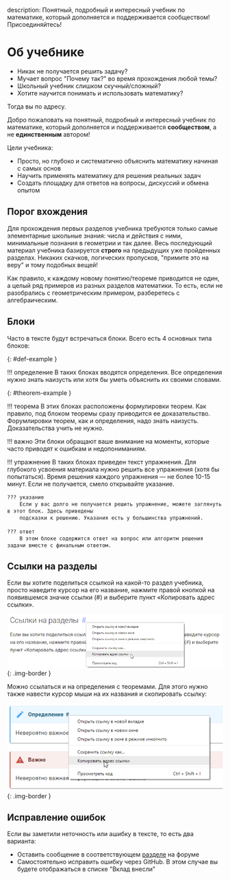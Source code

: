 description: Понятный, подробный и интересный учебник по математике, который дополняется и поддерживается сообществом! Присоединяйтесь!

# Об учебнике

* Никак не получается решить задачу?
* Мучает вопрос "Почему так?" во время прохождения любой темы?
* Школьный учебник слишком скучный/сложный?
* Хотите научится понимать и использовать математику?

Тогда вы по адресу.

Добро пожаловать на понятный, подробный и интересный учебник по математике, который дополняется и поддерживается **сообществом**, а не
**единственным** автором!

Цели учебника:

* Просто, но глубоко и систематично объяснить математику начиная с самых основ
* Научить применять математику для решения реальных задач
* Создать площадку для ответов на вопросы, дискуссий и обмена опытом

## Порог вхождения

Для прохождения первых разделов учебника требуются только самые элементарные школьные знания: числа
и действия с ними, минимальные познания в геометрии и так далее. Весь последующий материал учебника базируется
**строго** на предыдущих уже пройденных разделах. Никаких скачков, логических пропусков, "примите это на веру" и тому подобных вещей!

Как правило, к каждому новому понятию/теореме приводится не один, а целый ряд примеров из разных разделов математики.
То есть, если не разобрались с геометрическим примером, разберетесь с алгебраическим.

## Блоки

Часто в тексте будут встречаться блоки. Всего есть 4 основных типа блоков:

[](){: #def-example }

!!! определение
    В таких блоках вводятся определения. Все определения нужно знать наизусть или хотя бы уметь объяснить их своими словами.
    
[](){: #theorem-example }
    
!!! теорема
    В этих блоках расположены формулировки теорем. Как правило, под блоком теоремы сразу приводится ее доказательство.
    Форумлировки теорем, как и определения, надо знать наизусть.
    Доказательства учить не нужно.
    
!!! важно
    Эти блоки обращают ваше внимание на моменты, которые часто приводят к ошибкам и недопониманиям.
    
!!! упражнение
    В таких блоках приведен текст упражнения. Для глубокого усвоения материала нужно решить
    все упражнения (хотя бы попытаться). Время решения каждого упражнения — не более 10-15 минут. Если не получается, смело открывайте указание.
    
    ??? указание
        Если у вас долго не получается решить упражнение, можете заглянуть в этот блок. Здесь приведены
        подсказки к решению. Указания есть у большинства упражнений.
    
    ??? ответ
        В этом блоке содержится ответ на вопрос или алгоритм решения задачи вместе с финальным ответом.
        
## Ссылки на разделы



Если вы хотите поделиться ссылкой на какой-то раздел учебника, просто наведите курсор на его название, нажмите
правой кнопкой на появившемся значке ссылки (#) и выберите пункт «Копировать адрес ссылки».

![Демонстрация копирования ссылки на раздел](index/images/section-link.png){: .img-border }

Можно ссылаться и на определения с теоремами. Для этого нужно также навести курсор мыши на их названия и скопировать ссылку:

![Демонстрация копирования ссылки на определение](index/images/definition-link.png){: .img-border }

## Исправление ошибок

Если вы заметили неточность или ашибку в тексте, то есть два варианта:

* Оставить сообщение в соответствующем [разделе](https://mathit.ru/forums/book-bugs/) на форуме
* Самостоятельно исправить ошибку через GitHub. В этом случае вы будете отображаться в списке "Вклад внесли"